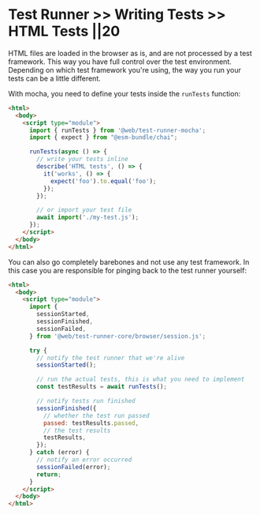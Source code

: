 # Test Runner >> Writing Tests >> HTML Tests ||20

HTML files are loaded in the browser as is, and are not processed by a test framework. This way you have full control over the test environment. Depending on which test framework you're using, the way you run your tests can be a little different.

With mocha, you need to define your tests inside the `runTests` function:

```html
<html>
  <body>
    <script type="module">
      import { runTests } from '@web/test-runner-mocha';
      import { expect } from "@esm-bundle/chai";

      runTests(async () => {
        // write your tests inline
        describe('HTML tests', () => {
          it('works', () => {
            expect('foo').to.equal('foo');
          });
        });

        // or import your test file
        await import('./my-test.js');
      });
    </script>
  </body>
</html>
```

You can also go completely barebones and not use any test framework. In this case you are responsible for pinging back to the test runner yourself:

```html
<html>
  <body>
    <script type="module">
      import {
        sessionStarted,
        sessionFinished,
        sessionFailed,
      } from '@web/test-runner-core/browser/session.js';

      try {
        // notify the test runner that we're alive
        sessionStarted();

        // run the actual tests, this is what you need to implement
        const testResults = await runTests();

        // notify tests run finished
        sessionFinished({
          // whether the test run passed
          passed: testResults.passed,
          // the test results
          testResults,
        });
      } catch (error) {
        // notify an error occurred
        sessionFailed(error);
        return;
      }
    </script>
  </body>
</html>
```
